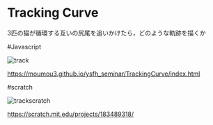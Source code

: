 # Tracking Curve

3匹の猫が循環する互いの尻尾を追いかけたら，どのような軌跡を描くか

#Javascript

<img src="https://github.com/moumou3/ysfh_seminar/wiki/images/track_img.png" alt="track" title="trackingcurve">

https://moumou3.github.io/ysfh_seminar/TrackingCurve/index.html

#scratch

<img src="https://github.com/moumou3/ysfh_seminar/wiki/images/tracking_scratch.png" alt="trackscratch" title="trackscratch">

https://scratch.mit.edu/projects/183489318/
